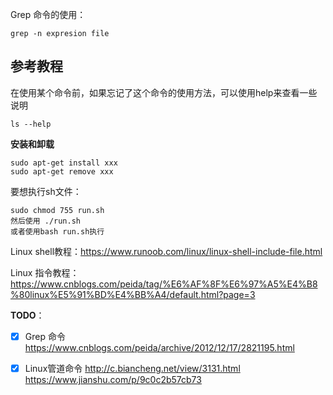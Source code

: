 Grep 命令的使用：

```
grep -n expresion file
```

## 参考教程

在使用某个命令前，如果忘记了这个命令的使用方法，可以使用help来查看一些说明

```
ls --help
```

**安装和卸载**

```
sudo apt-get install xxx
sudo apt-get remove xxx
```

要想执行sh文件：

```
sudo chmod 755 run.sh
然后使用 ./run.sh
或者使用bash run.sh执行
```

Linux shell教程：https://www.runoob.com/linux/linux-shell-include-file.html

Linux 指令教程：https://www.cnblogs.com/peida/tag/%E6%AF%8F%E6%97%A5%E4%B8%80linux%E5%91%BD%E4%BB%A4/default.html?page=3

**TODO**：

- [x] Grep 命令 https://www.cnblogs.com/peida/archive/2012/12/17/2821195.html
- [x] Linux管道命令 http://c.biancheng.net/view/3131.html https://www.jianshu.com/p/9c0c2b57cb73


